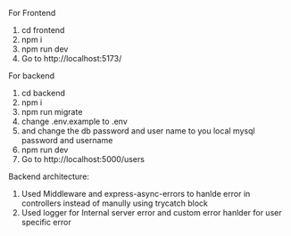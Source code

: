 For Frontend

1. cd frontend
2. npm i
3. npm run dev
4. Go to http://localhost:5173/

For backend

1. cd backend
2. npm i
3. npm run migrate
4. change .env.example to .env
5. and change the db password and user name to you local mysql password and username
6. npm run dev
7. Go to http://localhost:5000/users

Backend architecture:

1. Used Middleware and express-async-errors to hanlde error in controllers instead of manully using trycatch block
2. Used logger for Internal server error and custom error hanlder for user specific error
